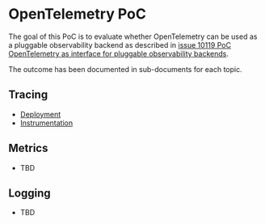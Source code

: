# OpenTelemetry PoC

The goal of this PoC is to evaluate whether OpenTelemetry can be used as a pluggable observability backend as described in [issue 10119 PoC OpenTelemetry as interface for pluggable observability backends](https://github.com/kyma-project/kyma/issues/10119).

The outcome has been documented in sub-documents for each topic.

## Tracing
* [Deployment](deployment-tracing.md)
* [Instrumentation](instrumentation-tracing.md)

## Metrics
* TBD

## Logging
* TBD
